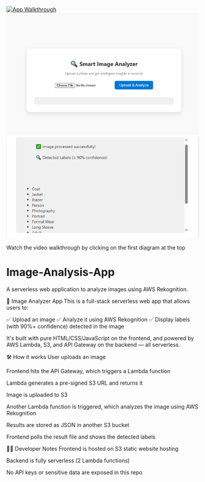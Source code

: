 [![App Walkthrough](https://img.youtube.com/vi/6lL665L0qmw/0.jpg)](https://youtu.be/6lL665L0qmw)
![App Homepage](Screenshots/Homepage.PNG)
![Image Processed](Screenshots/Image%20processed.PNG)


Watch the video walkthrough by clicking on the first diagram at the top

# Image-Analysis-App
A serverless web application to analyze images using AWS Rekognition.

🧠 Image Analyzer App
This is a full-stack serverless web app that allows users to:

✅ Upload an image
✅ Analyze it using AWS Rekognition
✅ Display labels (with 90%+ confidence) detected in the image

It's built with pure HTML/CSS/JavaScript on the frontend, and powered by AWS Lambda, S3, and API Gateway on the backend — all serverless.

🛠 How it works
User uploads an image

Frontend hits the API Gateway, which triggers a Lambda function

Lambda generates a pre-signed S3 URL and returns it

Image is uploaded to S3

Another Lambda function is triggered, which analyzes the image using AWS Rekognition

Results are stored as JSON in another S3 bucket

Frontend polls the result file and shows the detected labels

🧑‍💻 Developer Notes
Frontend is hosted on S3 static website hosting

Backend is fully serverless (2 Lambda functions)

No API keys or sensitive data are exposed in this repo
